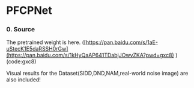 # PFCPNet
### 0. Source

The pretrained weight is here. ([https://pan.baidu.com/s/1aE-uStecK1E5daRSSH0rGw](https://pan.baidu.com/s/1kHyQaAP641TDabjJOwvZKA?pwd=gxc8) ) (code:gxc8)  

Visual results for the Dataset(SIDD,DND,NAM,real-world noise image) are also included!


